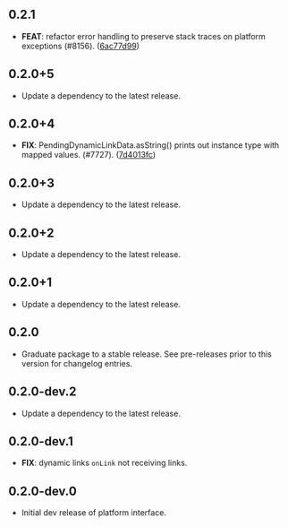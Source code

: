 ## 0.2.1

 - **FEAT**: refactor error handling to preserve stack traces on platform exceptions (#8156). ([6ac77d99](https://github.com/FirebaseExtended/flutterfire/commit/6ac77d99042de2a1950f89b35972e3ee1116dc9f))

## 0.2.0+5

 - Update a dependency to the latest release.

## 0.2.0+4

 - **FIX**: PendingDynamicLinkData.asString() prints out instance type with mapped values. (#7727). ([7d4013fc](https://github.com/FirebaseExtended/flutterfire/commit/7d4013fcdada2cfebc74cc3bb90734a2fcad1a5c))

## 0.2.0+3

 - Update a dependency to the latest release.

## 0.2.0+2

 - Update a dependency to the latest release.

## 0.2.0+1

 - Update a dependency to the latest release.

## 0.2.0

 - Graduate package to a stable release. See pre-releases prior to this version for changelog entries.

## 0.2.0-dev.2

 - Update a dependency to the latest release.

## 0.2.0-dev.1

 - **FIX**: dynamic links `onLink` not receiving links.

## 0.2.0-dev.0

 - Initial dev release of platform interface.
